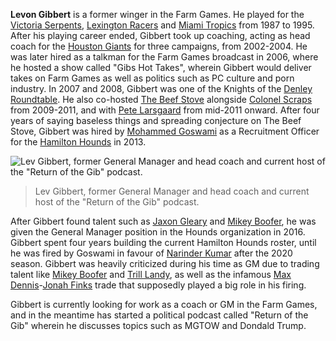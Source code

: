 **Levon Gibbert** is a former winger in the Farm Games. He played for the [Victoria Serpents](#a), [Lexington Racers](lexington_racers) and [Miami Tropics](#a) from 1987 to 1995. After his playing career ended, Gibbert took up coaching, acting as head coach for the [Houston Giants](#a) for three campaigns, from 2002-2004. He was later hired as a talkman for the Farm Games broadcast in 2006, where he hosted a show called "Gibs Hot Takes", wherein Gibbert would deliver takes on Farm Games as well as politics such as PC culture and porn industry.  In 2007 and 2008, Gibbert was one of the Knights of the [Denley Roundtable](#a). He also co-hosted [The Beef Stove](the_beef_stove) alongside [Colonel Scraps](#a) from 2009-2011, and with [Pete Larsgaard](pete_larsgaard) from mid-2011 onward. After four years of saying baseless things and spreading conjecture on The Beef Stove, Gibbert was hired by [Mohammed Goswami](#a) as a Recruitment Officer for the [Hamilton Hounds](hamilton_hounds) in 2013.

![Lev Gibbert, former General Manager and head coach and current host of the "Return of the Gib" podcast.](file_lev_gibbert_jpg)
> Lev Gibbert, former General Manager and head coach and current host of the "Return of the Gib" podcast.

After Gibbert found talent such as [Jaxon Gleary](#a) and [Mikey Boofer](#a), he was given the General Manager position in the Hounds organization in 2016. Gibbert spent four years building the current Hamilton Hounds roster, until he was fired by Goswami in favour of [Narinder Kumar](#a) after the 2020 season. Gibbert was heavily criticized during his time as GM due to trading talent like [Mikey Boofer](#a) and [Trill Landy](#a), as well as the infamous [Max Dennis](#a)-[Jonah Finks](#a) trade that supposedly played a big role in his firing.

Gibbert is currently looking for work as a coach or GM in the Farm Games, and in the meantime has started a political podcast called "Return of the Gib" wherein he discusses topics such as MGTOW and Dondald Trump.

<br />